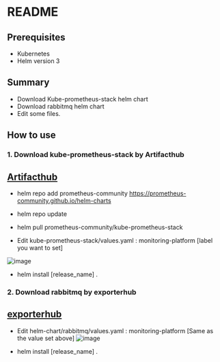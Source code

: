 # README 

## Prerequisites
* Kubernetes
* Helm version 3 

## Summary 
* Download Kube-prometheus-stack helm chart
* Download rabbitmq helm chart
* Edit some files.

## How to use

### 1. Download kube-prometheus-stack by Artifacthub

## [Artifacthub](https://artifacthub.io/packages/helm/prometheus-community/kube-prometheus-stack)

* helm repo add prometheus-community https://prometheus-community.github.io/helm-charts

* helm repo update

* helm pull prometheus-community/kube-prometheus-stack

* Edit kube-prometheus-stack/values.yaml : monitoring-platform [label you want to set]

![image](https://user-images.githubusercontent.com/50174803/136752452-b95bad50-5003-40b1-a672-e642985635a2.png)

* helm install [release_name] . 

### 2. Download rabbitmq by exporterhub

## [exporterhub](https://exporterhub.io/)  

* Edit helm-chart/rabbitmq/values.yaml : monitoring-platform [Same as the value set above]
![image](https://user-images.githubusercontent.com/50174803/136753510-c1aa767b-32ad-4376-a657-d84db708bfec.png)

* helm install [release_name] . 